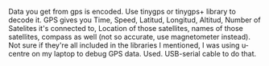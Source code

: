Data you get from gps is encoded. Use tinygps or tinygps+ library to decode it. GPS gives you Time, Speed, Latitud, Longitud, Altitud, Number of Satelites it's connected to, Location of those satellites, names of those satellites, compass as well (not so accurate, use magnetometer instead). Not sure if they're all included in the libraries I mentioned, I was using u-centre on my laptop to debug GPS data. Used. USB-serial cable to do that.